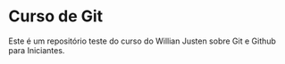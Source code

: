 # Curso de Git

Este é um repositório teste do curso do  Willian Justen sobre Git e Github para Iniciantes. 

